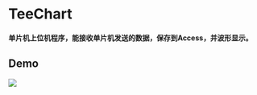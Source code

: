 # TeeChart
#### 单片机上位机程序，能接收单片机发送的数据，保存到Access，并波形显示。
## Demo
![](https://github.com/BigBrother1024/TeeChart/TeeChart/pic/pic.PNG)<br> 

